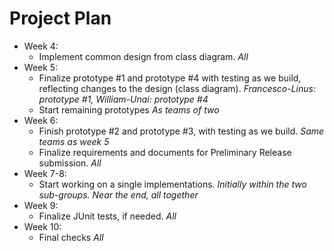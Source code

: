 
# Project Plan

- Week 4:
    - Implement common design from class diagram.
      *All*
- Week 5:
    - Finalize prototype #1 and prototype #4 with testing as we build,
      reflecting changes to the design (class diagram).
      *Francesco-Linus: prototype #1, William-Unai: prototype #4*
    - Start remaining prototypes
      *As teams of two*
- Week 6:
    - Finish prototype #2 and prototype #3, with testing as we build.
      *Same teams as week 5*
    - Finalize requirements and documents for Preliminary Release submission.
      *All*
- Week 7-8:
    - Start working on a single implementations.
      *Initially within the two sub-groups. Near the end, all together*
- Week 9:
    - Finalize JUnit tests, if needed.
      *All*
- Week 10:
    - Final checks
      *All*
